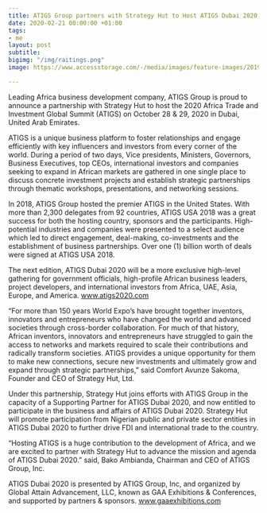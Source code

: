 ```yaml
---
title: ATIGS Group partners with Strategy Hut to Host ATIGS Dubai 2020
date: 2020-02-21 00:00:00 +01:00
tags:
- me
layout: post
subtitle: 
bigimg: "/img/raitings.png"
image: https://www.accessstorage.com/-/media/images/feature-images/2019_05_30_friendly-divorce-advice/2019_05_30_friendly-divorce-advice.jpg

---
```


Leading Africa business development company, ATIGS Group is proud to announce a partnership with Strategy Hut to host the 2020 Africa Trade and Investment Global Summit (ATIGS) on October 28 & 29, 2020 in Dubai, United Arab Emirates.

ATIGS is a unique business platform to foster relationships and engage efficiently with key influencers and investors from every corner of the world. During a period of two days, Vice presidents, Ministers, Governors, Business Executives, top CEOs, international investors and companies seeking to expand in African markets are gathered in one single place to discuss concrete investment projects and establish strategic partnerships through thematic workshops, presentations, and networking sessions.

In 2018, ATIGS Group hosted the premier ATIGS in the United States. With more than 2,300 delegates from 92 countries, ATIGS USA 2018 was a great success for both the hosting country, sponsors and the participants. High-potential industries and companies were presented to a select audience which led to direct engagement, deal-making, co-investments and the establishment of business partnerships. Over one (1) billion worth of deals were signed at ATIGS USA 2018.

The next edition, ATIGS Dubai 2020 will be a more exclusive high-level gathering for government officials, high-profile African business leaders, project developers, and international investors from Africa, UAE, Asia, Europe, and America. www.atigs2020.com

“For more than 150 years World Expo’s have brought together inventors, innovators and entrepreneurs who have changed the world and advanced societies through cross-border collaboration. For much of that history, African inventors, innovators and entrepreneurs have struggled to gain the access to networks and markets required to scale their contributions and radically transform societies. ATIGS provides a unique opportunity for them to make new connections, secure new investments and ultimately grow and expand through strategic partnerships,” said Comfort Avunze Sakoma, Founder and CEO of Strategy Hut, Ltd.

Under this partnership, Strategy Hut joins efforts with ATIGS Group in the capacity of a Supporting Partner for ATIGS Dubai 2020, and now entitled to participate in the business and affairs of ATIGS Dubai 2020. Strategy Hut will promote participation from Nigerian public and private sector entities in ATIGS Dubai 2020 to further drive FDI and international trade to the country.

“Hosting ATIGS is a huge contribution to the development of Africa, and we are excited to partner with Strategy Hut to advance the mission and agenda of ATIGS Dubai 2020.” said, Bako Ambianda, Chairman and CEO of ATIGS Group, Inc.

ATIGS Dubai 2020 is presented by ATIGS Group, Inc, and organized by Global Attain Advancement, LLC, known as GAA Exhibitions & Conferences, and supported by partners & sponsors. www.gaaexhibitions.com



